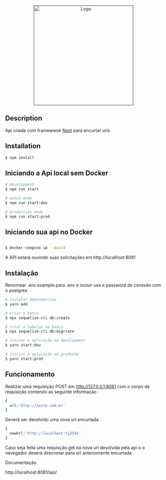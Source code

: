 <p align="center">
  <a href="" target="blank"><img src="https://encrypted-tbn0.gstatic.com/images?q=tbn:ANd9GcSCaRxzUB9AY0KLFJcxgQawgbR-dd3CpsPuM98bSi-I3PX6Y1-M_tnAaulEz6MVqXFeMks&usqp=CAU" width="320" alt="Logo" /></a>
</p>

## Description

Api criada com framewwok [Nest](https://github.com/nestjs/nest) para encurtar urls

## Installation

```bash
$ npm install
```

## Iniciando a Api local sem Docker

```bash
# development
$ npm run start

# watch mode
$ npm run start:dev

# production mode
$ npm run start:prod
```

## Iniciando sua api no Docker

```bash

$ docker-compose up --build

```

A API estará ouvindo suas solicitações em http://localhost:8081


## Instalação

Renomear .env.example para .env e incluir use e password de conexão com o postgres


```bash
# instalar dependencias
$ yarn add

# criar o banco 
$ npx sequelize-cli db:create

# criar o tabelas no banco 
$ npx sequelize-cli db:migrrate

# iniciar a aplicação em development
$ yarn start:dev

# iniciar a aplicação em produção
$ yarn start:prod
```

## Funcionamento

Realizar uma requisição POST em http://127.0.0.1:8081 com o corpo da requisição contendo as seguinte informação :

```bash
{
  url:'http://teste.com.br'
}
```

Deverá ser devolvido uma nova url encurtada.

```bash
{
  newUrl:'http://localhost:ty254s'
}
```
Caso seja feita uma requisção get na nova url devolvida pela api o o navegador deverá direcionar para url anteriomente encurtada


Documentação

http://localhost:8081/api/
